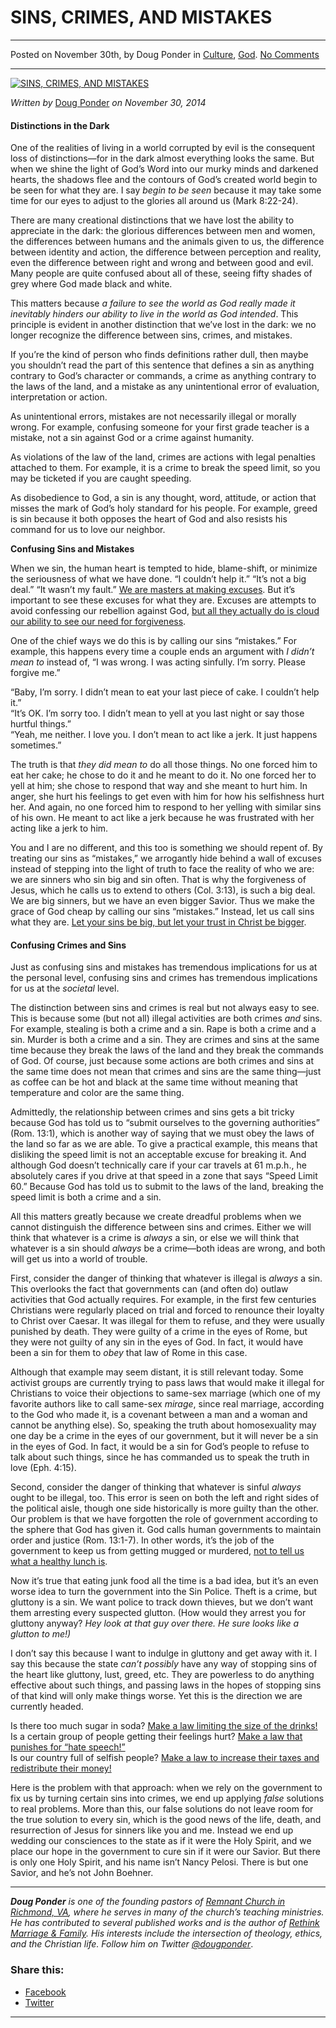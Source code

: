 SINS, CRIMES, AND MISTAKES
==========================

* * *

Posted on November 30th, by Doug Ponder in [Culture](http://www.remnantresource.org/category/culture/), [God](http://www.remnantresource.org/category/god/). [No Comments](http://www.remnantresource.org/sins-crimes-mistakes/#respond)

* * *

[![SINS, CRIMES, AND MISTAKES](http://www.remnantresource.org/wp-content/uploads/2014/11/Sins_Crimes_Mistakes.jpg)](http://www.remnantresource.org/wp-content/uploads/2014/11/Sins_Crimes_Mistakes.jpg)  

_Written by_ [Doug Ponder](http://www.remnantresource.org/author/doug-ponder/ "Posts by Doug Ponder") _on November 30, 2014_

#### **Distinctions in the Dark**

One of the realities of living in a world corrupted by evil is the consequent loss of distinctions—for in the dark almost everything looks the same. But when we shine the light of God’s Word into our murky minds and darkened hearts, the shadows flee and the contours of God’s created world begin to be seen for what they are. I say _begin to_ _be seen_ because it may take some time for our eyes to adjust to the glories all around us (Mark 8:22-24).

There are many creational distinctions that we have lost the ability to appreciate in the dark: the glorious differences between men and women, the differences between humans and the animals given to us, the difference between identity and action, the difference between perception and reality, even the difference between right and wrong and between good and evil. Many people are quite confused about all of these, seeing fifty shades of grey where God made black and white.

This matters because _a failure to see the world as God really made it inevitably hinders our ability to live in the world as God intended_. This principle is evident in another distinction that we’ve lost in the dark: we no longer recognize the difference between sins, crimes, and mistakes.

If you’re the kind of person who finds definitions rather dull, then maybe you shouldn’t read the part of this sentence that defines a sin as anything contrary to God’s character or commands, a crime as anything contrary to the laws of the land, and a mistake as any unintentional error of evaluation, interpretation or action.

As unintentional errors, mistakes are not necessarily illegal or morally wrong. For example, confusing someone for your first grade teacher is a mistake, not a sin against God or a crime against humanity.

As violations of the law of the land, crimes are actions with legal penalties attached to them. For example, it is a crime to break the speed limit, so you may be ticketed if you are caught speeding.

As disobedience to God, a sin is any thought, word, attitude, or action that misses the mark of God’s holy standard for his people. For example, greed is sin because it both opposes the heart of God and also resists his command for us to love our neighbor.

**Confusing Sins and Mistakes**

When we sin, the human heart is tempted to hide, blame-shift, or minimize the seriousness of what we have done. “I couldn’t help it.” “It’s not a big deal.” “It wasn’t my fault.” [We are masters at making excuses](http://www.remnantresource.org/denial-aint-just-a-river-in-egypt/). But it’s important to see these excuses for what they are. Excuses are attempts to avoid confessing our rebellion against God, [but all they actually do is cloud our ability to see our need for forgiveness](http://www.remnantresource.org/not-my-fault/).

One of the chief ways we do this is by calling our sins “mistakes.” For example, this happens every time a couple ends an argument with _I didn’t mean to_ instead of, “I was wrong. I was acting sinfully. I’m sorry. Please forgive me.”

“Baby, I’m sorry. I didn’t mean to eat your last piece of cake. I couldn’t help it.”  
“It’s OK. I’m sorry too. I didn’t mean to yell at you last night or say those hurtful things.”  
“Yeah, me neither. I love you. I don’t mean to act like a jerk. It just happens sometimes.”

The truth is that _they did mean to_ do all those things. No one forced him to eat her cake; he chose to do it and he meant to do it. No one forced her to yell at him; she chose to respond that way and she meant to hurt him. In anger, she hurt his feelings to get even with him for how his selfishness hurt her. And again, no one forced him to respond to her yelling with similar sins of his own. He meant to act like a jerk because he was frustrated with her acting like a jerk to him.

You and I are no different, and this too is something we should repent of. By treating our sins as “mistakes,” we arrogantly hide behind a wall of excuses instead of stepping into the light of truth to face the reality of who we are: we are sinners who sin big and sin often. That is why the forgiveness of Jesus, which he calls us to extend to others (Col. 3:13), is such a big deal. We are big sinners, but we have an even bigger Savior. Thus we make the grace of God cheap by calling our sins “mistakes.” Instead, let us call sins what they are. [Let your sins be big, but let your trust in Christ be bigger](http://www.remnantresource.org/sins-arent-big-enough/).

#### **Confusing Crimes and Sins**

Just as confusing sins and mistakes has tremendous implications for us at the personal level, confusing sins and crimes has tremendous implications for us at the _societal_ level.

The distinction between sins and crimes is real but not always easy to see. This is because some (but not all) illegal activities are both crimes _and_ sins. For example, stealing is both a crime and a sin. Rape is both a crime and a sin. Murder is both a crime and a sin. They are crimes and sins at the same time because they break the laws of the land and they break the commands of God. Of course, just because some actions are both crimes and sins at the same time does not mean that crimes and sins are the same thing—just as coffee can be hot and black at the same time without meaning that temperature and color are the same thing.

Admittedly, the relationship between crimes and sins gets a bit tricky because God has told us to “submit ourselves to the governing authorities” (Rom. 13:1), which is another way of saying that we must obey the laws of the land so far as we are able. To give a practical example, this means that disliking the speed limit is not an acceptable excuse for breaking it. And although God doesn’t technically care if your car travels at 61 m.p.h., he absolutely cares if you drive at that speed in a zone that says “Speed Limit 60.” Because God has told us to submit to the laws of the land, breaking the speed limit is both a crime and a sin.

All this matters greatly because we create dreadful problems when we cannot distinguish the difference between sins and crimes. Either we will think that whatever is a crime is _always_ a sin, or else we will think that whatever is a sin should _always_ be a crime—both ideas are wrong, and both will get us into a world of trouble.

First, consider the danger of thinking that whatever is illegal is _always_ a sin. This overlooks the fact that governments can (and often do) outlaw activities that God actually requires. For example, in the first few centuries Christians were regularly placed on trial and forced to renounce their loyalty to Christ over Caesar. It was illegal for them to refuse, and they were usually punished by death. They were guilty of a crime in the eyes of Rome, but they were not guilty of any sin in the eyes of God. In fact, it would have been a sin for them to _obey_ that law of Rome in this case.

Although that example may seem distant, it is still relevant today. Some activist groups are currently trying to pass laws that would make it illegal for Christians to voice their objections to same-sex marriage (which one of my favorite authors like to call same-sex _mirage_, since real marriage, according to the God who made it, is a covenant between a man and a woman and cannot be anything else). So, speaking the truth about homosexuality may one day be a crime in the eyes of our government, but it will never be a sin in the eyes of God. In fact, it would be a sin for God’s people to refuse to talk about such things, since he has commanded us to speak the truth in love (Eph. 4:15).

Second, consider the danger of thinking that whatever is sinful _always_ ought to be illegal, too. This error is seen on both the left and right sides of the political aisle, though one side historically is more guilty than the other. Our problem is that we have forgotten the role of government according to the sphere that God has given it. God calls human governments to maintain order and justice (Rom. 13:1-7). In other words, it’s the job of the government to keep us from getting mugged or murdered, [not to tell us what a healthy lunch is](http://nypost.com/2014/11/23/kids-thank-michelle-obama-for-mystery-mush-school-lunches/).

Now it’s true that eating junk food all the time is a bad idea, but it’s an even worse idea to turn the government into the Sin Police. Theft is a crime, but gluttony is a sin. We want police to track down thieves, but we don’t want them arresting every suspected glutton. (How would they arrest you for gluttony anyway? _Hey look at that guy over there. He sure looks like a glutton to me!)_

I don’t say this because I want to indulge in gluttony and get away with it. I say this because the state _can’t possibly_ have any way of stopping sins of the heart like gluttony, lust, greed, etc. They are powerless to do anything effective about such things, and passing laws in the hopes of stopping sins of that kind will only make things worse. Yet this is the direction we are currently headed.

Is there too much sugar in soda? [Make a law limiting the size of the drinks!](http://www.huffingtonpost.com/news/new-york-soda-ban/)  
Is a certain group of people getting their feelings hurt? [Make a law that punishes for “hate speech!”](http://carm.org/homosexuality-hate-crime-freedom-speech)  
Is our country full of selfish people? [Make a law to increase their taxes and redistribute their money!](http://en.wikipedia.org/wiki/Taxation_in_the_United_States)

Here is the problem with that approach: when we rely on the government to fix us by turning certain sins into crimes, we end up applying _false_ solutions to real problems. More than this, our false solutions do not leave room for the true solution to every sin, which is the good news of the life, death, and resurrection of Jesus for sinners like you and me. Instead we end up wedding our consciences to the state as if it were the Holy Spirit, and we place our hope in the government to cure sin if it were our Savior. But there is only one Holy Spirit, and his name isn’t Nancy Pelosi. There is but one Savior, and he’s not John Boehner.

* * *

_**Doug Ponder** is one of the founding pastors of [Remnant Church in Richmond, VA](http://www.remnantrichmond.org/), where he serves in many of the church’s teaching ministries. He has contributed to several published works and is the author of [Rethink Marriage & Family](http://www.remnantrichmond.org/mediafiles/uploaded/r/0e1604567_rethink-marriage-and-family-ebook.pdf). His interests include the intersection of theology, ethics, and the Christian life. Follow him on Twitter [@dougponder](https://twitter.com/dougponder)_.

### Share this:

*   [Facebook](http://www.remnantresource.org/sins-crimes-mistakes/?share=facebook "Click to share on Facebook")
*   [Twitter](http://www.remnantresource.org/sins-crimes-mistakes/?share=twitter "Click to share on Twitter")

  

* * *
